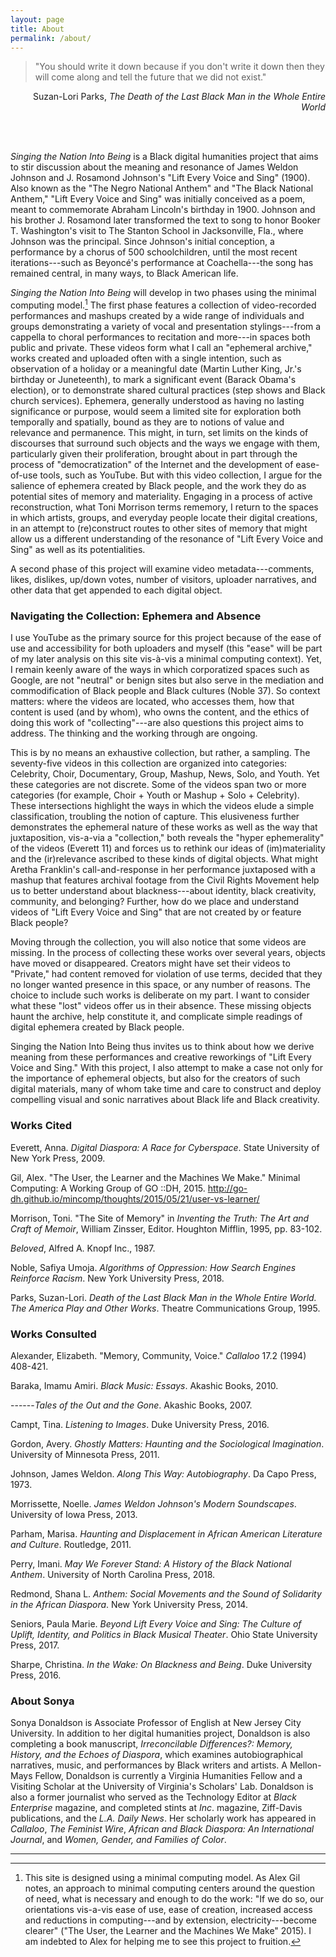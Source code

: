 ```yaml
---
layout: page
title: About
permalink: /about/
---
```


> "You should write it down because if you don't write it down then they
will come along and tell the future that we did not exist."

<p style="text-align: right">Suzan-Lori Parks, <em>The Death of the Last Black Man in the Whole
Entire World</em></p>

<br>
<br>


*Singing the Nation Into Being* is a Black digital humanities
project that aims to stir discussion about the meaning and resonance of
James Weldon Johnson and J. Rosamond Johnson's "Lift Every Voice and
Sing" (1900). Also known as the "The Negro
National Anthem" and "The Black National Anthem," "Lift Every Voice and
Sing" was initially conceived as a poem, meant to commemorate Abraham
Lincoln's birthday in 1900. Johnson and his brother J. Rosamond later
transformed the text to song to honor Booker T. Washington's visit to
The Stanton School in Jacksonville, Fla., where Johnson was the
principal. Since Johnson's initial conception, a performance by a chorus
of 500 schoolchildren, until the most recent iterations---such as
Beyoncé's performance at Coachella---the song has remained central, in
many ways, to Black American life.

*Singing the Nation Into Being* will develop in two phases using the
minimal computing model.[^1] The first phase features a collection of
video-recorded performances and mashups created by a wide range of
individuals and groups demonstrating a variety of vocal and presentation
stylings---from a cappella to choral performances to recitation and
more---in spaces both public and private. These videos form what I call
an "ephemeral archive," works created and uploaded often with a single
intention, such as observation of a holiday or a meaningful date (Martin
Luther King, Jr.'s birthday or Juneteenth), to mark a significant event
(Barack Obama's election), or to demonstrate shared cultural practices
(step shows and Black church services). Ephemera, generally understood
as having no lasting significance or purpose, would seem a limited site
for exploration both temporally and spatially, bound as they are to
notions of value and relevance and permanence. This might, in turn, set
limits on the kinds of discourses that surround such objects and the
ways we engage with them, particularly given their proliferation,
brought about in part through the process of "democratization" of the
Internet and the development of ease-of-use tools, such as YouTube. But
with this video collection, I argue for the salience of ephemera created
by Black people, and the work they do as potential sites of memory and
materiality. Engaging in a process of active reconstruction, what Toni
Morrison terms rememory, I return to the spaces in which artists,
groups, and everyday people locate their digital creations, in an
attempt to (re)construct routes to other sites of memory that might
allow us a different understanding of the resonance of "Lift Every Voice
and Sing" as well as its potentialities.

A second phase of this project will examine video metadata---comments,
likes, dislikes, up/down votes, number of visitors, uploader narratives,
and other data that get appended to each digital object.

### Navigating the Collection: Ephemera and Absence

I use YouTube as the primary source for this project because of the ease
of use and accessibility for both uploaders and myself (this "ease" will
be part of my later analysis on this site vis-à-vis a minimal computing
context). Yet, I remain keenly aware of the ways in which corporatized
spaces such as Google, are not "neutral" or benign sites but also serve
in the mediation and commodification of Black people and Black cultures
(Noble 37). So context matters: where the videos are located, who
accesses them, how that content is used (and by whom), who owns the
content, and the ethics of doing this work of "collecting"---are also
questions this project aims to address. The thinking and the working
through are ongoing.

This is by no means an exhaustive collection, but rather, a sampling.
The seventy-five videos in this collection are organized into categories:
Celebrity, Choir, Documentary, Group, Mashup, News, Solo, and Youth. Yet
these categories are not discrete. Some of the videos span two or more
categories (for example, Choir + Youth or Mashup + Solo + Celebrity).
These intersections highlight the ways in which the videos elude a
simple classification, troubling the notion of capture. This elusiveness
further demonstrates the ephemeral nature of these works as well as the
way that juxtaposition, vis-a-via a "collection," both reveals the
"hyper ephemerality" of the videos (Everett 11) and forces us to rethink
our ideas of (im)materiality and the (ir)relevance ascribed to these
kinds of digital objects. What might Aretha Franklin's call-and-response
in her performance juxtaposed with a mashup that features archival
footage from the Civil Rights Movement help us to better understand
about blackness---about identity, black creativity, community, and
belonging? Further, how do we place and understand videos of "Lift Every
Voice and Sing" that are not created by or feature Black people?

Moving through the collection, you will also notice that some videos are
missing. In the process of collecting these works over several years,
objects have moved or disappeared. Creators might have set their videos
to "Private," had content removed for violation of use terms, decided
that they no longer wanted presence in this space, or any number of
reasons. The choice to include such works is deliberate on my part. I
want to consider what these "lost" videos offer us in their absence.
These missing objects haunt the archive, help constitute it, and
complicate simple readings of digital ephemera created by Black people.

Singing the Nation Into Being thus invites us to think about how we
derive meaning from these performances and creative reworkings of "Lift
Every Voice and Sing." With this project, I also attempt to make a case
not only for the importance of ephemeral objects, but also for the
creators of such digital materials, many of whom take time and care to
construct and deploy compelling visual and sonic narratives about Black
life and Black creativity.


### Works Cited

Everett, Anna. *Digital Diaspora: A Race for Cyberspace*. State
University of New York Press, 2009.

Gil, Alex. "The User, the Learner and the Machines We Make." Minimal
Computing: A Working Group of GO ::DH, 2015.
http://go-dh.github.io/mincomp/thoughts/2015/05/21/user-vs-learner/

Morrison, Toni. "The Site of Memory" in *Inventing the Truth: The Art
and Craft of Memoir*, William Zinsser, Editor. Houghton Mifflin, 1995,
pp. 83-102.

*Beloved*, Alfred A. Knopf Inc., 1987.

Noble, Safiya Umoja. *Algorithms of Oppression: How Search Engines
Reinforce Racism*. New York University Press, 2018.

Parks, Suzan-Lori. *Death of the Last Black Man in the Whole Entire
World. The America Play and Other Works*. Theatre Communications Group,
1995.

### Works Consulted

Alexander, Elizabeth. "Memory, Community, Voice." *Callaloo* 17.2 (1994)
408-421.

Baraka, Imamu Amiri. *Black Music: Essays*. Akashic Books, 2010.

------*Tales of the Out and the Gone*. Akashic Books, 2007.

Campt, Tina. *Listening to Images*. Duke University Press, 2016.

Gordon, Avery. *Ghostly Matters: Haunting and the Sociological
Imagination*. University of Minnesota Press, 2011.

Johnson, James Weldon. *Along This Way: Autobiography*. Da Capo Press,
1973.

Morrissette, Noelle. *James Weldon Johnson's Modern Soundscapes*.
University of Iowa Press, 2013.

Parham, Marisa. *Haunting and Displacement in African American
Literature and Culture*. Routledge, 2011.

Perry, Imani. *May We Forever Stand: A History of the Black National
Anthem*. University of North Carolina Press, 2018.

Redmond, Shana L. *Anthem: Social Movements and the Sound of Solidarity
in the African Diaspora*. New York University Press, 2014.

Seniors, Paula Marie. *Beyond Lift Every Voice and Sing: The Culture of
Uplift, Identity, and Politics in Black Musical Theater*. Ohio State
University Press, 2017.

Sharpe, Christina. *In the Wake: On Blackness and Being*. Duke
University Press, 2016.

### About Sonya

Sonya Donaldson is Associate Professor of English at New Jersey City
University. In addition to her digital humanities project, Donaldson is
also completing a book manuscript, *Irreconcilable Differences?: Memory,
History, and the Echoes of Diaspora*, which examines autobiographical
narratives, music, and performances by Black writers and artists. A
Mellon-Mays Fellow, Donaldson is currently a Virginia Humanities Fellow
and a Visiting Scholar at the University of Virginia's Scholars' Lab.
Donaldson is also a former journalist who served as the Technology
Editor at *Black Enterprise* magazine, and completed stints at *Inc*.
magazine, Ziff-Davis publications, and the *L.A. Daily News*. Her
scholarly work has appeared in *Callaloo*, *The Feminist Wire*, *African
and Black Diaspora: An International Journal*, and *Women, Gender, and
Families of Color*.

---

[^1]: This site is designed using a minimal computing model. As Alex Gil
    notes, an approach to minimal computing centers around the question
    of need, what is necessary and enough to do the work: "If we do so,
    our orientations vis-a-vis ease of use, ease of creation, increased
    access and reductions in computing---and by extension,
    electricity---become clearer" ("The User, the Learner and the
    Machines We Make" 2015). I am indebted to Alex for helping me to see
    this project to fruition.
